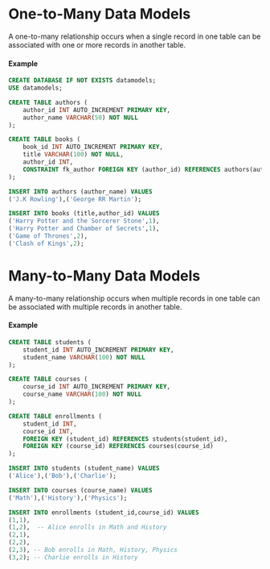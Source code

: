 # One-to-Many Data Models

A one-to-many relationship occurs when a single record in one table can be associated with one or more records in another table.

#### Example

```sql
CREATE DATABASE IF NOT EXISTS datamodels;
USE datamodels;

CREATE TABLE authors (
    author_id INT AUTO_INCREMENT PRIMARY KEY,
    author_name VARCHAR(50) NOT NULL
);

CREATE TABLE books (
    book_id INT AUTO_INCREMENT PRIMARY KEY,
    title VARCHAR(100) NOT NULL,
    author_id INT,
    CONSTRAINT fk_author FOREIGN KEY (author_id) REFERENCES authors(author_id)
);

INSERT INTO authors (author_name) VALUES 
('J.K Rowling'),('George RR Martin');

INSERT INTO books (title,author_id) VALUES
('Harry Potter and the Sorcerer Stone',1),
('Harry Potter and Chamber of Secrets',1),
('Game of Thrones',2),
('Clash of Kings',2);
```

# Many-to-Many Data Models

A many-to-many relationship occurs when multiple records in one table can be associated with multiple records in another table.

#### Example

```sql
CREATE TABLE students (
    student_id INT AUTO_INCREMENT PRIMARY KEY,
    student_name VARCHAR(100) NOT NULL
);

CREATE TABLE courses (
    course_id INT AUTO_INCREMENT PRIMARY KEY,
    course_name VARCHAR(100) NOT NULL
);

CREATE TABLE enrollments (
    student_id INT,
    course_id INT,
    FOREIGN KEY (student_id) REFERENCES students(student_id),
    FOREIGN KEY (course_id) REFERENCES courses(course_id)
);

INSERT INTO students (student_name) VALUES 
('Alice'),('Bob'),('Charlie');

INSERT INTO courses (course_name) VALUES
('Math'),('History'),('Physics');

INSERT INTO enrollments (student_id,course_id) VALUES
(1,1),
(1,2),  -- Alice enrolls in Math and History
(2,1),
(2,2),
(2,3), -- Bob enrolls in Math, History, Physics
(3,2); -- Charlie enrolls in History
```